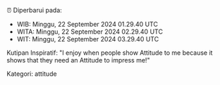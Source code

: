 ⏰ Diperbarui pada:
- WIB: Minggu, 22 September 2024 01.29.40 UTC
- WITA: Minggu, 22 September 2024 02.29.40 UTC
- WIT: Minggu, 22 September 2024 03.29.40 UTC

Kutipan Inspiratif:
"I enjoy when people show Attitude to me because it shows that they need an Attitude to impress me!"


Kategori: attitude

